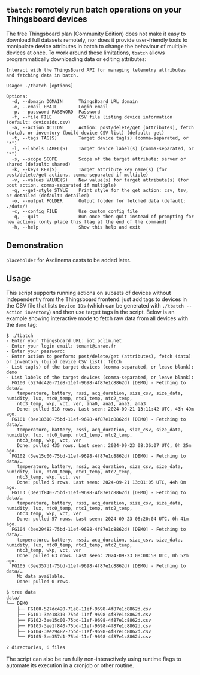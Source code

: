 ## `tbatch`: remotely run batch operations on your Thingsboard devices

The free Thingsboard plan (Community Edition) does not make it easy to download full datasets remotely, nor does it provide user-friendly tools to manipulate device attributes in batch to change the behaviour of multiple devices at once. To work around these limitations, `tbatch` allows programmatically downloading data or editing attributes:

```
Interact with the ThingsBoard API for managing telemetry attributes and fetching data in batch.

Usage: ./tbatch [options]

Options:
  -d, --domain DOMAIN      ThingsBoard URL domain
  -e, --email EMAIL        Login email
  -p, --password PASSWORD  Password
  -f, --file FILE          CSV file listing device information (default: deviceids.csv)
  -a, --action ACTION      Action: post/delete/get (attributes), fetch (data), or inventory (build device CSV list) (default: get)
  -t, --tags TAG(S)        Target device tag(s) (comma-separated, or "*")
  -l, --labels LABEL(S)    Target device label(s) (comma-separated, or "*")
  -s, --scope SCOPE        Scope of the target attribute: server or shared (default: shared)
  -k, --keys KEY(S)        Target attribute key name(s) (for post/delete/get actions, comma-separated if multiple)
  -v, --values VALUE(S)    New value(s) for target attribute(s) (for post action, comma-separated if multiple)
  -g, --get-style STYLE    Print style for the get action: csv, tsv, or detailed (default: detailed)
  -o, --output FOLDER      Output folder for fetched data (default: ./data/)
  -c, --config FILE        Use custom config file
  -q, --quit               Run once then quit instead of prompting for new actions (only place this flag at the end of the command)
  -h, --help               Show this help and exit
```

## Demonstration

`placeholder` for Asciinema casts to be added later.

## Usage

This script supports running actions on subsets of devices without independently from the Thingsboard frontend: just add tags to devices in the CSV file that lists `Device IDs` (which can be generated with `./tbatch --action inventory`) and then use target tags in the script. Below is an example showing interactive mode to fetch raw data from all devices with the `demo` tag:

```
$ ./tbatch
- Enter your Thingsboard URL: iot.pclim.net
- Enter your login email: tenant@inrae.fr
- Enter your password: 
- Enter action to perform: post/delete/get (attributes), fetch (data) or inventory (build device CSV list): fetch
- List tag(s) of the target devices (comma-separated, or leave blank): demo
- List labels of the target devices (comma-separated, or leave blank): 
  FG100 (527dc420-71e8-11ef-9698-4f87e1c8862d) [DEMO] - Fetching to data/…
    temperature, battery, rssi, acq_duration, size_csv, size_data, humidity, lux, ntc0_temp, ntc1_temp, ntc2_temp, 
    ntc3_temp, wkp, vct, ver, ana0, ana1, ana2, ana3 
    Done: pulled 518 rows. Last seen: 2024-09-21 13:11:42 UTC, 43h 49m ago.
  FG101 (3ee18310-75bd-11ef-9698-4f87e1c8862d) [DEMO] - Fetching to data/…
    temperature, battery, rssi, acq_duration, size_csv, size_data, humidity, lux, ntc0_temp, ntc1_temp, ntc2_temp, 
    ntc3_temp, wkp, vct, ver 
    Done: pulled 435 rows. Last seen: 2024-09-23 08:36:07 UTC, 0h 25m ago.
  FG102 (3ee15c00-75bd-11ef-9698-4f87e1c8862d) [DEMO] - Fetching to data/…
    temperature, battery, rssi, acq_duration, size_csv, size_data, humidity, lux, ntc0_temp, ntc1_temp, ntc2_temp, 
    ntc3_temp, wkp, vct, ver 
    Done: pulled 5 rows. Last seen: 2024-09-21 13:01:05 UTC, 44h 0m ago.
  FG103 (3ee1f840-75bd-11ef-9698-4f87e1c8862d) [DEMO] - Fetching to data/…
    temperature, battery, rssi, acq_duration, size_csv, size_data, humidity, lux, ntc0_temp, ntc1_temp, ntc2_temp, 
    ntc3_temp, wkp, vct, ver 
    Done: pulled 57 rows. Last seen: 2024-09-23 08:20:04 UTC, 0h 41m ago.
  FG104 (3ee29482-75bd-11ef-9698-4f87e1c8862d) [DEMO] - Fetching to data/…
    temperature, battery, rssi, acq_duration, size_csv, size_data, humidity, lux, ntc0_temp, ntc1_temp, ntc2_temp, 
    ntc3_temp, wkp, vct, ver 
    Done: pulled 63 rows. Last seen: 2024-09-23 08:08:58 UTC, 0h 52m ago.
  FG105 (3ee357d1-75bd-11ef-9698-4f87e1c8862d) [DEMO] - Fetching to data/…
    No data available.
    Done: pulled 0 rows.
```

``` sh
$ tree data
data/
└── DEMO
    ├── FG100-527dc420-71e8-11ef-9698-4f87e1c8862d.csv
    ├── FG101-3ee18310-75bd-11ef-9698-4f87e1c8862d.csv
    ├── FG102-3ee15c00-75bd-11ef-9698-4f87e1c8862d.csv
    ├── FG103-3ee1f840-75bd-11ef-9698-4f87e1c8862d.csv
    ├── FG104-3ee29482-75bd-11ef-9698-4f87e1c8862d.csv
    └── FG105-3ee357d1-75bd-11ef-9698-4f87e1c8862d.csv

2 directories, 6 files
```

The script can also be run fully non-interactively using runtime flags to automate its execution in a cronjob or other routine.
